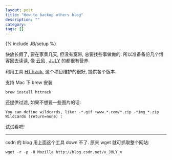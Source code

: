 ```yaml
---
layout: post
title: "How to backup others blog"
description: ""
category: 
tags: []
---
```

{% include JB/setup %}

快放长假了, 要在家呆几天, 但没有宽带, 总要找些事做做的.
所以准备备份几个博客回去读读, 像 [云风](http://blog.codingnow.com/) , [JULY](http://blog.csdn.net/v_JULY_v) 的都很有营养.


利用工具 [HTTrack](http://www.httrack.com/), 这个项目维护的很好, 提供各个版本.

支持 Mac 下 brew 安装

	brew install httrack
	
还提供过滤, 如果不想要一些图片的话:
	
	You can define wildcards, like: -*.gif +www.*.com/*.zip -*img_*.zip
	Wildcards (return=none) :
	
试试看吧!

---
csdn 的 blog 用上面这个工具 down 不了. 原来 wget 就可抓取整个网站:

	wget -r -p -U Mozilla http://blog.csdn.net/v_JULY_v